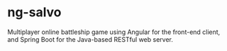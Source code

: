 # ng-salvo

Multiplayer online battleship game using Angular for the front-end client, and Spring Boot for the Java-based RESTful web server.

